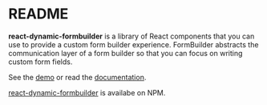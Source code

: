 # README

**react-dynamic-formbuilder** is a library of React components that you can use to provide a custom form builder experience. FormBuilder abstracts
the communication layer of a form builder so that you can focus on writing custom form fields.

See the [demo](https://teamious.github.io/FormBuilder/demo) or read the [documentation](https://teamious.github.io/FormBuilder).

[react-dynamic-formbuilder](https://www.npmjs.com/package/react-dynamic-formbuilder) is availabe on NPM.